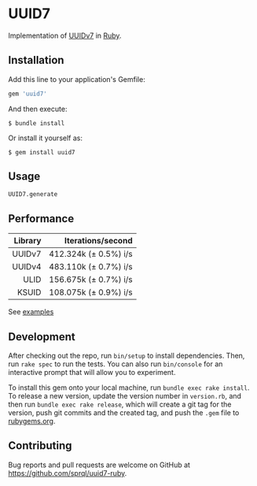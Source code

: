 # UUID7

Implementation of [UUIDv7](https://github.com/uuid6/uuid6-ietf-draft) in [Ruby](https://www.ruby-lang.org/).

## Installation

Add this line to your application's Gemfile:

```ruby
gem 'uuid7'
```

And then execute:

    $ bundle install

Or install it yourself as:

    $ gem install uuid7

## Usage

```
UUID7.generate
```

## Performance

| Library | Iterations/second     |
|--------:|----------------------:|
|  UUIDv7 | 412.324k (± 0.5%) i/s |
|  UUIDv4 | 483.110k (± 0.7%) i/s |
|    ULID | 156.675k (± 0.7%) i/s |
|   KSUID | 108.075k (± 0.9%) i/s |

See [examples](https://github.com/sprql/uuid7-ruby/examples/bench.rb)

## Development

After checking out the repo, run `bin/setup` to install dependencies. Then, run `rake spec` to run the tests. You can also run `bin/console` for an interactive prompt that will allow you to experiment.

To install this gem onto your local machine, run `bundle exec rake install`. To release a new version, update the version number in `version.rb`, and then run `bundle exec rake release`, which will create a git tag for the version, push git commits and the created tag, and push the `.gem` file to [rubygems.org](https://rubygems.org).

## Contributing

Bug reports and pull requests are welcome on GitHub at https://github.com/sprql/uuid7-ruby.
